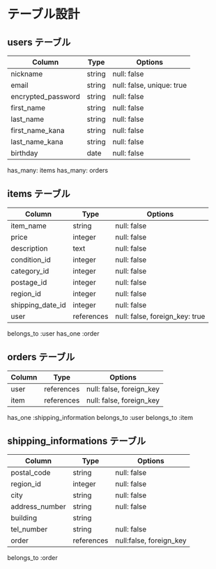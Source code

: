 # テーブル設計

## users テーブル

| Column                | Type     | Options                    |
| --------------------- | -------  | -------------------------- |
| nickname              | string   | null: false                |
| email                 | string   | null: false, unique: true  |
| encrypted_password    | string   | null: false                |
| first_name            | string   | null: false                |
| last_name             | string   | null: false                |
| first_name_kana       | string   | null: false                |
| last_name_kana        | string   | null: false                |
| birthday              | date     | null: false                |

has_many: items
has_many: orders

## items テーブル

| Column             | Type        | Options                        |
| ------------------ | ----------- | ------------------------------ |
| item_name          | string      | null: false                    |
| price              | integer     | null: false                    |
| description        | text        | null: false                    |
| condition_id       | integer     | null: false                    |
| category_id        | integer     | null: false                    |
| postage_id         | integer     | null: false                    |
| region_id          | integer     | null: false                    |
| shipping_date_id   | integer     | null: false                    |
| user               | references  | null: false, foreign_key: true |

belongs_to :user
has_one :order 


## orders テーブル

| Column | Type       | Options                            |
| -------| ---------- | ---------------------------------- |
| user   | references | null: false, foreign_key           |
| item   | references | null: false, foreign_key           |

has_one :shipping_information
belongs_to :user
belongs_to :item


## shipping_informations テーブル

| Column         | Type       | Options                  |
| -------------- | ---------- | ------------------------ |
| postal_code    | string     | null: false              |
| region_id      | integer    | null: false              |
| city           | string     | null: false              |
| address_number | string     | null: false              |
| building       | string     |                          |
| tel_number     | string     | null: false              |
| order          | references | null:false, foreign_key  |

belongs_to :order